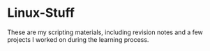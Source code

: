# Linux-Stuff
These are my scripting materials, including revision notes and a few projects I worked on during the learning process.
